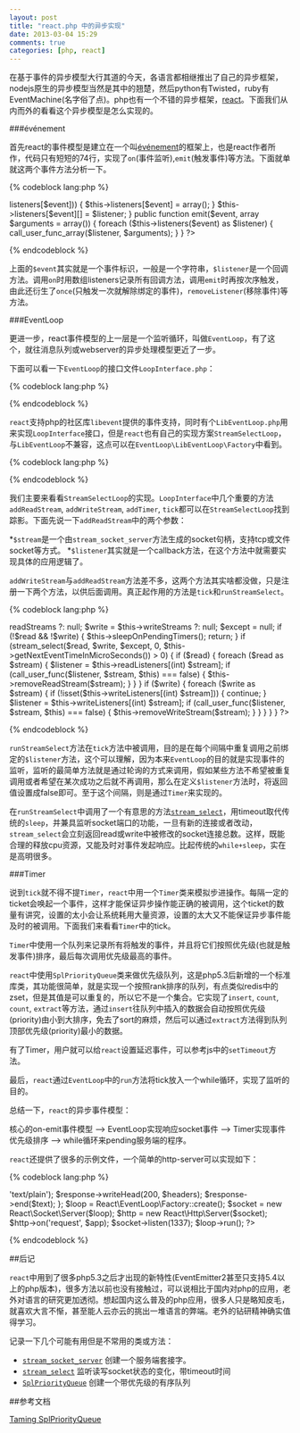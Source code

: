 ```yaml
---
layout: post
title: "react.php 中的异步实现"
date: 2013-03-04 15:29
comments: true
categories: [php, react]
---
```


在基于事件的异步模型大行其道的今天，各语言都相继推出了自己的异步框架，nodejs原生的异步模型当然是其中的翘楚，然后python有Twisted，ruby有EventMachine(名字俗了点)。php也有一个不错的异步框架，[react](https://github.com/reactphp/react)。下面我们从内而外的看看这个异步模型是怎么实现的。

###événement

首先react的事件模型是建立在一个叫[événement](https://github.com/igorw/evenement)的框架上，也是react作者所作，代码只有短短的74行，实现了`on`(事件监听),`emit`(触发事件)等方法。下面就单就这两个事件方法分析一下。

{% codeblock lang:php %}
<?php
public function on($event, $listener)
    {
        if (!is_callable($listener)) {
            throw new \InvalidArgumentException('The provided listener was not a valid callable.');
        }

        if (!isset($this->listeners[$event])) {
            $this->listeners[$event] = array();
        }

        $this->listeners[$event][] = $listener;
    }
public function emit($event, array $arguments = array())
    {
        foreach ($this->listeners($event) as $listener) {
            call_user_func_array($listener, $arguments);
        }
    }
?>
{% endcodeblock %}

上面的`$event`其实就是一个事件标识，一般是一个字符串，`$listener`是一个回调方法。调用`on`时用数组listeners记录所有回调方法，调用`emit`时再按次序触发，由此还衍生了`once`(只触发一次就解除绑定的事件)，`removeListener`(移除事件)等方法。

###EventLoop

更进一步，react事件模型的上一层是一个监听循环，叫做`EventLoop`，有了这个，就往消息队列或webserver的异步处理模型更近了一步。

下面可以看一下`EventLoop`的接口文件`LoopInterface.php`：

{% codeblock lang:php %}
<?php
namespace React\EventLoop;
interface LoopInterface
{
    public function addReadStream($stream, $listener);
    public function addWriteStream($stream, $listener);

    public function removeReadStream($stream);
    public function removeWriteStream($stream);
    public function removeStream($stream);

    public function addTimer($interval, $callback);
    public function addPeriodicTimer($interval, $callback);
    public function cancelTimer($signature);

    public function tick();
    public function run();
    public function stop();
}
?>
{% endcodeblock %}

`react`支持php的社区库`libevent`提供的事件支持，同时有个`LibEventLoop.php`用来实现`LoopInterface`接口，但是`react`也有自己的实现方案`StreamSelectLoop`，与`LibEventLoop`不兼容，这点可以在`EventLoop\LibEventLoop\Factory`中看到。

{% codeblock lang:php %}
<?php
    public static function create()
    {
        // @codeCoverageIgnoreStart
        if (function_exists('event_base_new')) { //使用libevent
            return new LibEventLoop();
        }
        return new StreamSelectLoop(); //不使用libevent
        // @codeCoverageIgnoreEnd
    }
?>
{% endcodeblock %}

我们主要来看看`StreamSelectLoop`的实现。`LoopInterface`中几个重要的方法`addReadStream`, `addWriteStream`, `addTimer`, `tick`都可以在`StreamSelectLoop`找到踪影。下面先说一下`addReadStream`中的两个参数：

*`$stream`是一个由`stream_socket_server`方法生成的socket句柄，支持tcp或文件socket等方式。
*`$listener`其实就是一个callback方法，在这个方法中就需要实现具体的应用逻辑了。

`addWriteStream`与`addReadStream`方法差不多，这两个方法其实啥都没做，只是注册一下两个方法，以供后面调用。真正起作用的方法是`tick`和`runStreamSelect`。

{% codeblock lang:php %}
<?php
    protected function runStreamSelect()
    {
        $read = $this->readStreams ?: null;
        $write = $this->writeStreams ?: null;
        $except = null;

        if (!$read && !$write) {
            $this->sleepOnPendingTimers();

            return;
        }

        if (stream_select($read, $write, $except, 0, $this->getNextEventTimeInMicroSeconds()) > 0) {
            if ($read) {
                foreach ($read as $stream) {
                    $listener = $this->readListeners[(int) $stream];
                    if (call_user_func($listener, $stream, $this) === false) {
                        $this->removeReadStream($stream);
                    }
                }
            }

            if ($write) {
                foreach ($write as $stream) {
                    if (!isset($this->writeListeners[(int) $stream])) {
                        continue;
                    }

                    $listener = $this->writeListeners[(int) $stream];
                    if (call_user_func($listener, $stream, $this) === false) {
                        $this->removeWriteStream($stream);
                    }
                }
            }
        }
    }
?>
{% endcodeblock %}

`runStreamSelect`方法在`tick`方法中被调用，目的是在每个间隔中重复调用之前绑定的`$listener`方法，这个可以理解，因为本来`EventLoop`的目的就是实现事件的监听，监听的最简单方法就是通过轮询的方式来调用，假如某些方法不希望被重复调用或者希望在某次成功之后就不再调用，那么在定义`$listener`方法时，将返回值设置成false即可。至于这个间隔，则是通过`Timer`来实现的。

在`runStreamSelect`中调用了一个有意思的方法[`stream_select`](http://php.net/manual/en/function.stream-select.php)，用timeout取代传统的`sleep`，并兼具监听socket端口的功能，一旦有新的连接或者改动，`stream_select`会立刻返回read或write中被修改的socket连接总数。这样，既能合理的释放cpu资源，又能及时对事件发起响应。比起传统的`while+sleep`，实在是高明很多。

###Timer

说到`tick`就不得不提`Timer`，`react`中用一个`Timer`类来模拟步进操作。每隔一定的ticket会唤起一个事件，这样才能保证异步操作能正确的被调用，这个ticket的数量有讲究，设置的太小会让系统耗用大量资源，设置的太大又不能保证异步事件能及时的被调用。下面我们来看看`Timer`中的tick。

`Timer`中使用一个队列来记录所有将触发的事件，并且将它们按照优先级(也就是触发事件)排序，最后每次调用优先级最高的事件。

`react`中使用`SplPriorityQueue`类来做优先级队列，这是php5.3后新增的一个标准库类，其功能很简单，就是实现一个按照rank排序的队列，有点类似redis中的zset，但是其值是可以重复的，所以它不是一个集合。它实现了`insert`, `count`, `count`, `extract`等方法，通过`insert`往队列中插入的数据会自动按照优先级(priority)由小到大排序，免去了sort的麻烦，然后可以通过`extract`方法得到队列顶部优先级(priority)最小的数据。

有了Timer，用户就可以给`react`设置延迟事件，可以参考js中的`setTimeout`方法。

最后，`react`通过`EventLoop`中的`run`方法将tick放入一个while循环，实现了监听的目的。

总结一下，`react`的异步事件模型：

核心的on-emit事件模型 --> EventLoop实现响应socket事件 --> Timer实现事件优先级排序 --> while循环来pending服务端的程序。

`react`还提供了很多的示例文件，一个简单的http-server可以实现如下：

{% codeblock lang:php %}
<?php
require __DIR__.'/../vendor/autoload.php';
$i = 0;
$app = function ($request, $response) use (&$i) {
    $i++;
    $text = "This is request number $i.\n";
    $headers = array('Content-Type' => 'text/plain');
    $response->writeHead(200, $headers);
    $response->end($text);
};
$loop = React\EventLoop\Factory::create();
$socket = new React\Socket\Server($loop);
$http = new React\Http\Server($socket);
$http->on('request', $app);
$socket->listen(1337);
$loop->run();
?>
{% endcodeblock %}

##后记

`react`中用到了很多php5.3之后才出现的新特性(EventEmitter2甚至只支持5.4以上的php版本)，很多方法以前也没有接触过，可以说相比于国内对php的应用，老外对语言的研究更加透彻。想起国内这么普及的php应用，很多人只是略知皮毛，就喜欢大言不惭，甚至能人云亦云的挑出一堆语言的弊端。老外的钻研精神确实值得学习。

记录一下几个可能有用但是不常用的类或方法：

* [`stream_socket_server`](http://php.net/manual/en/function.stream-socket-server.php) 创建一个服务端套接字。
* [`stream_select`](http://php.net/manual/en/function.stream-select.php) 监听读写socket状态的变化，带timeout时间
* [`SplPriorityQueue`](http://www.php.net/manual/en/splpriorityqueue.insert.php) 创建一个带优先级的有序队列

##参考文档

[Taming SplPriorityQueue](http://www.mwop.net/blog/253-Taming-SplPriorityQueue.html)